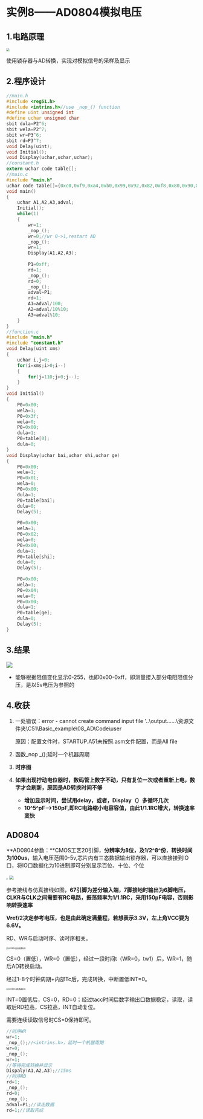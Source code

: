 # 实例8——AD0804模拟电压

## 1.电路原理

<img src="https://raw.githubusercontent.com/MicroPrism/All-image/main/C51/20221016114310.png" style="zoom: 50%;" />

使用锁存器与AD转换，实现对模拟信号的采样及显示

## 2.程序设计

```C
//main.h
#include <reg51.h>
#include <intrins.h>//use _nop_() function
#define uint unsigned int
#define uchar unsigned char
sbit dula=P2^6;
sbit wela=P2^7;
sbit wr=P3^6;
sbit rd=P3^7;
void Delay(uint);
void Initial();
void Display(uchar,uchar,uchar);
//constant.h
extern uchar code table[];
//main.c
#include "main.h"
uchar code table[]={0xc0,0xf9,0xa4,0xb0,0x99,0x92,0x82,0xf8,0x80,0x90,0x88,0x83,0xc6,0xa1,0x86,0x8e};
void main()
{
	uchar A1,A2,A3,adval;
	Initial();
	while(1)
	{
		wr=1;
		_nop_();
		wr=0;//wr 0->1,restart AD
		_nop_();
		wr=1;
		Display(A1,A2,A3);
		
		P1=0xff;
		rd=1;
		_nop_();
		rd=0;
		_nop_();
		adval=P1;
		rd=1;
		A1=adval/100;
		A2=adval/10%10;
		A3=adval%10;
	}
}
//function.c
#include "main.h"
#include "constant.h"
void Delay(uint xms)
{
	uchar i,j=0;
	for(i=xms;i>0;i--)
	{
		for(j=110;j>0;j--);
	}		
}
void Initial()
{
	P0=0x00;
	wela=1;
	P0=0x3f;
	wela=0;
	P0=0x00;
	dula=1;
	P0=table[0];
	dula=0;
}
void Display(uchar bai,uchar shi,uchar ge)
{
	P0=0x00;
	wela=1;
	P0=0x01;
	wela=0;
	P0=0x00;
	dula=1;
	P0=table[bai];
	dula=0;
	Delay(5);
	
	P0=0x00;
	wela=1;
	P0=0x02;
	wela=0;
	P0=0x00;
	dula=1;
	P0=table[shi];
	dula=0;
	Delay(5);
	
	P0=0x00;
	wela=1;
	P0=0x04;
	wela=0;
	P0=0x00;
	dula=1;
	P0=table[ge];
	dula=0;
	Delay(5);
}
```

## 3.结果

![](https://raw.githubusercontent.com/MicroPrism/All-image/main/C51/AD0804仿真结果.gif)

+ 能够根据阻值变化显示0-255，也即0x00-0xff，即测量接入部分电阻阻值分压，是以5v电压为参照的

## 4.收获

1. 一处错误：error - cannot create command input file '..\output\..\..\..\资源文件夹\C51\Basic_example\08_AD\Code\user

   原因：配置文件时，STARTUP.A51未按照.asm文件配置，而是All file

2. 函数_nop _();延时一个机器周期

3. **时序图**

4. **如果出现拧动电位器时，数码管上数字不动，只有复位一次或者重新上电，数字才会刷新，原因是AD转换时间不够**

   + **增加显示时间，尝试用delay，或者，Display（）多循环几次**
   + **10^5^pF-->150pF,即RC电路缩小电容容值，由此1/1.1RC增大，转换速率变快**

## AD0804

**AD0804参数：**CMOS工艺20引脚，**分辨率为8位，及1/2^8^份**，**转换时间为100us**，输入电压范围0-5v,芯片内有三态数据输出锁存器，可以直接接到IO口，将IO口数据化为10进制即可分别显示百位、十位、个位

<img src="https://raw.githubusercontent.com/MicroPrism/All-image/main/C51/AD0804参考接线.jpg" style="zoom:25%;" />

<img src="https://raw.githubusercontent.com/MicroPrism/All-image/main/C51/20221016115705.png" style="zoom: 67%;" />

参考接线与仿真接线如图，**67引脚为差分输入端，7脚接地时输出为6脚电压，CLKR与CLK之间需要有RC电路，振荡频率为1/1.1RC，采用150pF电容，否则影响转换速率**

**Vref/2决定参考电压，也是由此确定满量程，若想表示3.3V，左上角VCC要为6.6V。**

RD、WR与启动时序、读时序相关。

<img src="C:/Users/帅帅/Desktop/AD0804启动转换时序.jpg" alt="AD0804启动转换时序" style="zoom:33%;" />

CS=0（置低），WR=0（置低），经过一段时间t（WR=0，tw1）后，WR=1，随后AD转换启动。

经过1-8个时钟周期+内部Tc后，完成转换，中断置低INT=0。

<img src="C:/Users/帅帅/Desktop/AD0804读取数据时序.jpg" alt="AD0804读取数据时序" style="zoom: 33%;" />

INT=0置低后，CS=0，RD=0；经过tacc时间后数字输出口数据稳定，读取，读取后RD拉高，CS拉高，INT自动复位。

需要连续读取信号时CS=0保持即可。

```C
//时序WR
wr=1;
_nop_();//<intrins.h>，延时一个机器周期
wr=0;
_nop_();
wr=1;
//等待完成转换并显示
Dispaly(A1,A2,A3);//15ms
//时序RD
rd=1;
_nop_();
rd=0;
_nop_();
adval=P1;//读走数据
rd=1;//读取完成
```

